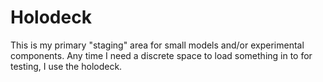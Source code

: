 # Holodeck

This is my primary "staging" area for small models and/or experimental
components. Any time I need a discrete space to load something in to for
testing, I use the holodeck.
